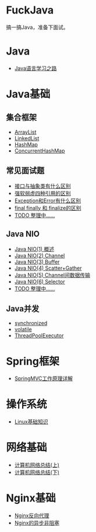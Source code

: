 # FuckJava
搞一搞Java，准备下面试。

# Java
- [Java语言学习之路](Java基础/Java学习之路.md)

# Java基础
## 集合框架
- [ArrayList](Java基础/ArrayList.md)
- [LinkedList](Java基础/LinkedList.md)
- [HashMap](Java基础/HashMap.md)
- [ConcurrentHashMap](Java基础/ConcurrentHashMap.md)

## 常见面试题
- [接口与抽象类有什么区别](Java基础/接口和抽象类有何区别.md)
- [强软弱虚四种引用的区别](Java基础/强、软、弱、虚四种引用的区别.md)
- [Exception和Error有什么区别](Java基础/Exception和Error有何区别.md)
- [final finally 和 finalize的区别](Java基础/final、finally、finalize有何区别.md)
- [TODO 整理中……]()

## Java NIO
- [Java NIO(1) 概述](Java基础/NIO/NIO-summary.md)
- [Java NIO(2) Channel](Java基础/NIO/NIO-Channel.md)
- [Java NIO(3) Buffer](Java基础/NIO/NIO-Buffer.md)
- [Java NIO(4) Scatter+Gather](Java基础/NIO/NIO-Scatter&Gather.md)
- [Java NIO(5) Channel间数据传输](Java基础/NIO/NIO-Channel间数据传输.md)
- [Java NIO(6) Selector](Java基础/NIO/NIO-Selector.md)
- [TODO 整理中……]()

## Java并发
- [synchronized](Java基础/synchronized.md)
- [volatile](Java基础/volatile.md)
- [ThreadPoolExecutor](Java基础/ThreadPoolExecutor.md)


# Spring框架
- [SpringMVC工作原理详解](Spring框架/SpringMVC%20工作原理详解.md)


# 操作系统
- [Linux基础知识](操作系统/Linux基础知识.md)


# 网络基础
- [计算机网络总结(上)](网络相关/计算机网络总结(上).md)
- [计算机网络总结(下)](网络相关/计算机网络总结(下).md)


# Nginx基础
- [Nginx反向代理](Nginx/Nginx反向代理.md)
- [Nginx的异步非阻塞](Nginx/Nginx的异步非阻塞.md)



